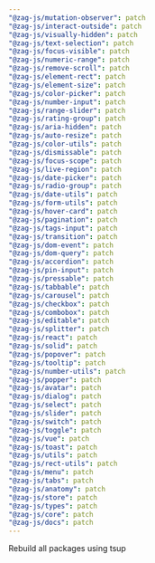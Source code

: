 ```yaml
---
"@zag-js/mutation-observer": patch
"@zag-js/interact-outside": patch
"@zag-js/visually-hidden": patch
"@zag-js/text-selection": patch
"@zag-js/focus-visible": patch
"@zag-js/numeric-range": patch
"@zag-js/remove-scroll": patch
"@zag-js/element-rect": patch
"@zag-js/element-size": patch
"@zag-js/color-picker": patch
"@zag-js/number-input": patch
"@zag-js/range-slider": patch
"@zag-js/rating-group": patch
"@zag-js/aria-hidden": patch
"@zag-js/auto-resize": patch
"@zag-js/color-utils": patch
"@zag-js/dismissable": patch
"@zag-js/focus-scope": patch
"@zag-js/live-region": patch
"@zag-js/date-picker": patch
"@zag-js/radio-group": patch
"@zag-js/date-utils": patch
"@zag-js/form-utils": patch
"@zag-js/hover-card": patch
"@zag-js/pagination": patch
"@zag-js/tags-input": patch
"@zag-js/transition": patch
"@zag-js/dom-event": patch
"@zag-js/dom-query": patch
"@zag-js/accordion": patch
"@zag-js/pin-input": patch
"@zag-js/pressable": patch
"@zag-js/tabbable": patch
"@zag-js/carousel": patch
"@zag-js/checkbox": patch
"@zag-js/combobox": patch
"@zag-js/editable": patch
"@zag-js/splitter": patch
"@zag-js/react": patch
"@zag-js/solid": patch
"@zag-js/popover": patch
"@zag-js/tooltip": patch
"@zag-js/number-utils": patch
"@zag-js/popper": patch
"@zag-js/avatar": patch
"@zag-js/dialog": patch
"@zag-js/select": patch
"@zag-js/slider": patch
"@zag-js/switch": patch
"@zag-js/toggle": patch
"@zag-js/vue": patch
"@zag-js/toast": patch
"@zag-js/utils": patch
"@zag-js/rect-utils": patch
"@zag-js/menu": patch
"@zag-js/tabs": patch
"@zag-js/anatomy": patch
"@zag-js/store": patch
"@zag-js/types": patch
"@zag-js/core": patch
"@zag-js/docs": patch
---
```


Rebuild all packages using tsup
